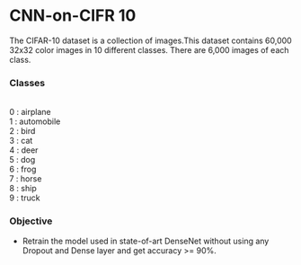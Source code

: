 # CNN-on-CIFR 10
The CIFAR-10 dataset is a collection of images.This dataset contains 60,000 32x32 color images in 10 different classes. There are 6,000 images of each class.

### Classes
<br>
0 : airplane
<br>
1 : automobile
<br>
2 : bird
<br>
3 : cat
<br>
4 : deer
<br>
5 : dog
<br>
6 : frog
<br>
7 : horse
<br>
8 : ship
<br>
9 : truck

### Objective
<ul><li>
Retrain the model used in state-of-art DenseNet without using any Dropout and Dense layer and get accuracy >= 90%.
